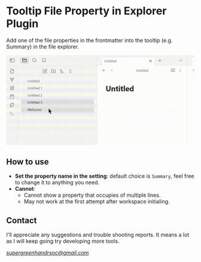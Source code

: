# Tooltip File Property in Explorer Plugin

Add one of the file properties in the frontmatter into the tooltip (e.g. Summary) in the file explorer.

![Demo video](./readme_img-video/demo.gif)

## How to use

- **Set the property name in the setting**: default choice is `Summary`, feel free to change it to anything you need.
- **Cannot**:
  - Cannot show a property that occupies of multiple lines.
  - May not work at the first attempt after workspace initialing.

## Contact

I'll appreciate any suggestions and trouble shooting reports. It means a lot as I will keep going try developing more tools.

*supergreenhandrsoc@gmail.com*